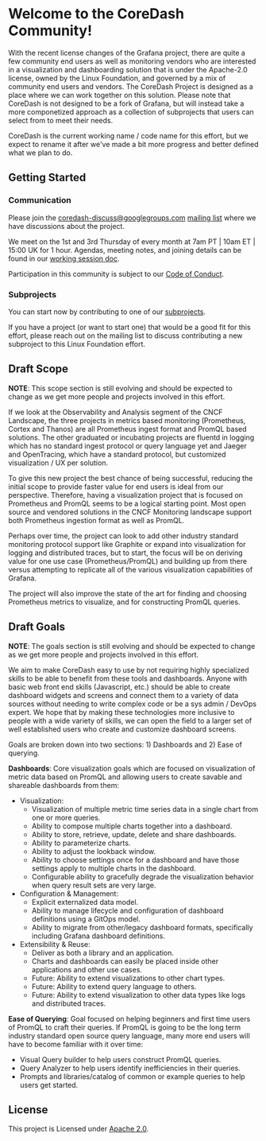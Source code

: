 # Welcome to the CoreDash Community!

With the recent license changes of the Grafana project, there are quite a few
community end users as well as monitoring vendors who are interested in a
visualization and dashboarding solution that is under the Apache-2.0 
license, owned by the Linux Foundation, and governed by a mix of community
end users and vendors. The CoreDash Project is designed as a place where we can
work together on this solution. Please note that CoreDash is not designed to be
a fork of Grafana, but will instead take a more componetized approach as a
collection of subprojects that users can select from to meet their needs.

CoreDash is the current working name / code name for this effort, but we expect
to rename it after we've made a bit more progress and better defined what we
plan to do.

## Getting Started

### Communication

Please join the coredash-discuss@googlegroups.com 
[mailing list](https://groups.google.com/g/coredash-discuss)
where we have discussions about the project.

We meet on the 1st and 3rd Thursday of every month at 7am PT | 10am ET | 15:00 UK
for 1 hour. Agendas, meeting notes, and joining details can be found in our
[working session
doc](https://docs.google.com/document/d/1FZy-tuIz-C5NSQe3AdeT-DixZZXMjDi-BnQy2kj_9xU/edit).
 
Participation in this community is subject to our
[Code of Conduct](CODE_OF_CONDUCT.md).

### Subprojects

You can start now by contributing to one of our [subprojects](subprojects.md). 

If you have a project (or want to start one) that would be a good fit for this
effort, please reach out on the mailing list to discuss contributing a new
subproject to this Linux Foundation effort.

## Draft Scope

**NOTE**: This scope section is still evolving and should be expected to change
as we get more people and projects involved in this effort.

If we look at the Observability and Analysis segment of the CNCF Landscape, the
three projects in metrics based monitoring (Prometheus, Cortex and Thanos) are
all Prometheus ingest format and PromQL based solutions. The other graduated or
incubating projects are fluentd in logging which has no standard ingest protocol
or query language yet and Jaeger and OpenTracing, which have a standard
protocol, but customized visualization / UX per solution.

To give this new project the best chance of being successful, reducing the initial
scope to provide faster value for end users is ideal from our perspective.
Therefore, having a visualization project that is focused on Prometheus and
PromQL seems to be a logical starting point. Most open source and vendored
solutions in the CNCF Monitoring landscape support both Prometheus ingestion
format as well as PromQL. 

Perhaps over time, the project can look to add other industry standard
monitoring protocol support like Graphite or expand into visualization for
logging and distributed traces, but to start, the focus will be on deriving
value for one use case (Prometheus/PromQL) and building up from there versus
attempting to replicate all of the various visualization capabilities of
Grafana.

The project will also improve the state of the art for finding and choosing
Prometheus metrics to visualize, and for constructing PromQL queries.

## Draft Goals

**NOTE**: The goals section is still evolving and should be expected to change
as we get more people and projects involved in this effort.

We aim to make CoreDash easy to use by not requiring highly specialized skills
to be able to benefit from these tools and dashboards. Anyone with basic web
front end skills (Javascript, etc.) should be able to create dashboard widgets
and screens and connect them to a variety of data sources without needing to
write complex code or be a sys admin / DevOps expert. We hope that by making
these technologies more inclusive to people with a wide variety of skills, we
can open the field to a larger set of well established users who create and
customize dashboard screens.

Goals are broken down into two sections: 1) Dashboards and 2) Ease of querying. 

**Dashboards**:
Core visualization goals which are focused on visualization of metric data
based on PromQL and allowing users to create savable and shareable dashboards
from them:

* Visualization:
  * Visualization of multiple metric time series data in a single chart from one
    or more queries.
  * Ability to compose multiple charts together into a dashboard.
  * Ability to store, retrieve, update, delete and share dashboards.
  * Ability to parameterize charts.
  * Ability to adjust the lookback window.
  * Ability to choose settings once for a dashboard and have those settings apply
    to multiple charts in the dashboard. 
  * Configurable ability to gracefully degrade the visualization behavior when
    query result sets are very large.
* Configuration & Management:
  * Explicit externalized data model.
  * Ability to manage lifecycle and configuration of dashboard definitions using a
    GitOps model.
  * Ability to migrate from other/legacy dashboard formats, specifically including
    Grafana dashboard definitions.
* Extensibility & Reuse:
  * Deliver as both a library and an application.
  * Charts and dashboards can easily be placed inside other applications and other
    use cases.
  * Future: Ability to extend visualizations to other chart types.
  * Future: Ability to extend query language to others.
  * Future: Ability to extend visualization to other data types like logs and
    distributed traces.
 
**Ease of Querying**:
Goal focused on helping beginners and first time users of PromQL to craft their
queries. If PromQL is going to be the long term industry standard open source
query language, many more end users will have to become familiar with it over
time:

* Visual Query builder to help users construct PromQL queries.
* Query Analyzer to help users identify inefficiencies in their queries.
* Prompts and libraries/catalog of common or example queries to help users get
  started.

## License

This project is Licensed under [Apache 2.0](LICENSE).
